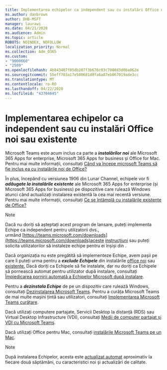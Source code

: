 ```yaml
---
title: Implementarea echipelor ca independent sau cu instalări Office noi sau existente
ms.author: danbrown
author: DHB-MSFT
manager: laurawi
ms.date: 04/21/2020
ms.audience: Admin
ms.topic: article
ROBOTS: NOINDEX, NOFOLLOW
localization_priority: Normal
ms.collection: Adm_O365
ms.custom:
- "9000660"
- "2509"
ms.openlocfilehash: 4b843407f05db207f3b676c03c7088d3d0ba062e
ms.sourcegitcommit: 55eff703a17e500681d8fa6a87eb067019ade3cc
ms.translationtype: MT
ms.contentlocale: ro-RO
ms.lasthandoff: 04/22/2020
ms.locfileid: "43704645"
---
```

# <a name="deploying-teams-as-standalone-or-with-new-or-existing-office-installations"></a>Implementarea echipelor ca independent sau cu instalări Office noi sau existente

Microsoft Teams este acum inclus ca parte a ***instalărilor noi*** ale Microsoft 365 Apps for enterprise, Microsoft 365 Apps for business și Office for Mac. Pentru mai multe informații, consultați [Când va începe microsoft Teams să fie inclus ea cu instalările noi de Office?](https://docs.microsoft.com/deployoffice/teams-install#when-will-microsoft-teams-start-being-included-with-new-installations-of-office-365-proplus)

În plus, începând cu versiunea 1906 din Lunar Channel, echipele vor fi ***adăugate la instalările existente*** ale Microsoft 365 Apps for enterprise (și Microsoft 365 Apps for business) pe dispozitive care rulează Windows atunci când actualizați instalarea existentă la cea mai recentă versiune. Pentru mai multe informații, consultați [Ce se întâmplă cu instalările existente de Office?](https://docs.microsoft.com/deployoffice/teams-install#what-about-existing-installations-of-office-365-proplus)

> [!NOTE]
> Dacă nu doriți să așteptați acest program de lansare, puteți implementa Echipe ca independent pentru utilizatorii dvs., urmând [https://teams.microsoft.com/downloads](https://teams.microsoft.com/downloads)aceste [instrucțiuni](https://docs.microsoft.com/MicrosoftTeams/msi-deployment) sau puteți solicita utilizatorilor să instaleze echipe pentru ei înșiși din .

Dacă organizația nu este pregătită să implementeze Echipe, avem pașii pe care îi puteți urma pentru a ***exclude Echipele*** din instalările [office noi](https://docs.microsoft.com/deployoffice/teams-install#how-to-exclude-microsoft-teams-from-new-installations-of-office-365-proplus) sau [existente.](https://docs.microsoft.com/deployoffice/teams-install#use-group-policy-to-control-the-installation-of-microsoft-teams) Dacă doriți ca Echipele să fie instalate, dar nu doriți ca Echipele să pornească automat pentru utilizator după instalare, consultați [Împiedicarea pornirii automată a Echipelor Microsoft după instalare](https://docs.microsoft.com/deployoffice/teams-install#use-group-policy-to-prevent-microsoft-teams-from-starting-automatically-after-installation).

Pentru a ***dezinstala Echipe*** de pe un dispozitiv care rulează Windows, consultați [Dezinstalarea Microsoft Teams](https://support.office.com/article/3b159754-3c26-4952-abe7-57d27f5f4c81). Pentru a curăța Microsoft Teams de mai multe mașini țintă sau utilizatori, consultați [Implementarea Microsoft Teams curățare](https://docs.microsoft.com/microsoftteams/scripts/powershell-script-teams-deployment-clean-up).

Dacă utilizați computere partajate, Servicii Desktop la distanță (RDS) sau Virtual Desktop Infrastructure (VDI), consultați [Medii de computer partajat și VDI cu Microsoft Teams](https://docs.microsoft.com/deployoffice/teams-install#shared-computer-and-vdi-environments-with-microsoft-teams).

Dacă utilizați Office pentru Mac, consultați [instalările Microsoft Teams pe un Mac](https://docs.microsoft.com/deployoffice/teams-install#microsoft-teams-installations-on-a-mac).

> [!NOTE]
> După instalarea Echipelor, acesta este [actualizat automat](https://docs.microsoft.com/deployoffice/teams-install#feature-and-quality-updates-for-microsoft-teams) aproximativ la fiecare două săptămâni, cu caracteristici noi și actualizări de calitate. 